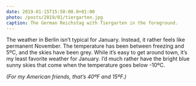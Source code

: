 ```yaml
---
date: 2019-01-15T15:50:00.0+01:00
photo: /posts/2019/01/tiergarten.jpg
caption: The German Reichstag with Tiergarten in the foreground.
---
```


The weather in Berlin isn’t typical for January. Instead, it rather feels like permanent November. The temperature has been between freezing and 5ºC, and the skies have been grey. While it’s easy to get around town, it’s my least favorite weather for January. I’d much rather have the bright blue sunny skies that come when the temperature goes below -10ºC.

_(For my American friends, that’s 40ºF and 15ºF.)_
